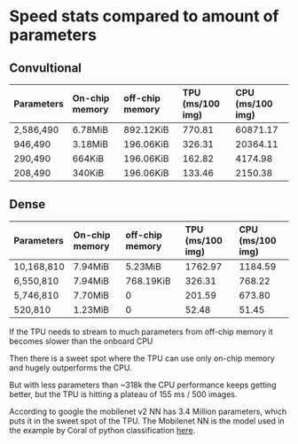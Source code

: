 # Speed stats compared to amount of parameters

## Convultional
| Parameters    | On-chip memory | off-chip memory | TPU (ms/100 img) | CPU (ms/100 img)|
| :------------ | :------------- | :-------------- | :--------------- | :-------------- |
| 2,586,490     | 6.78MiB        | 892.12KiB       | 770.81           | 60871.17        |
| 946,490       | 3.18MiB        | 196.06KiB       | 326.31           | 20364.11        |
| 290,490       | 664KiB         | 196.06KiB       | 162.82           | 4174.98         |
| 208,490       | 340KiB         | 196.06KiB       | 133.46           | 2150.38         |

## Dense
| Parameters    | On-chip memory | off-chip memory | TPU (ms/100 img) | CPU (ms/100 img)|
| :------------ | :------------- | :-------------- | :--------------- | :-------------- |
| 10,168,810    | 7.94MiB        | 5.23MiB         | 1762.97          | 1184.59         |
| 6,550,810     | 7.94MiB        | 768.19KiB       | 326.31           | 768.22          |
| 5,746,810     | 7.70MiB        | 0               | 201.59           | 673.80          |
| 520,810       | 1.23MiB        | 0               | 52.48            | 51.45           |

If the TPU needs to stream to much parameters from off-chip memory it becomes slower than the onboard CPU

Then there is a sweet spot where the TPU can use only on-chip memory and hugely outperforms the CPU.

But with less parameters than ~318k the CPU performance keeps getting better, but the TPU is hitting a plateau of 155 ms / 500 images.

According to google the mobilenet v2 NN has 3.4 Million parameters, which puts it in the sweet spot of the TPU. The Mobilenet NN is the model used in the example by Coral of python classification [here](https://github.com/google-coral/tflite/blob/master/python/examples/classification/classify_image.py). 